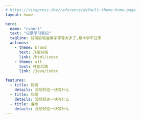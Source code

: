 ```yaml
---
# https://vitepress.dev/reference/default-theme-home-page
layout: home

hero:
  name: "cvnert"
  text: "记录学习笔记"
  tagline: 前端后端运维😵等等太多了,根本学不过来
  actions:
    - theme: brand
      text: 开始前端
      link: /html/index
    - theme: alt
      text: 开始后端
      link: /java/index

features:
  - title: 前端
    details: 没想好这一块写什么
  - title: 后端
    details: 没想好这一块写什么
  - title: 运维
    details: 没想好这一块写什么
---
```


<script setup>
import {
  VPTeamPage,
  VPTeamPageTitle,
  VPTeamMembers
} from 'vitepress/theme'

const members = [
  {
    avatar: 'https://cvnert.oss-cn-beijing.aliyuncs.com/niu.jpg',
    name: 'Huan Niu',
    title: 'vue4创始人',
    links: [
      { icon: 'github', link: '' },
      { icon: 'twitter', link: '' }
    ]
  },
   {
    avatar: 'https://cvnert.oss-cn-beijing.aliyuncs.com/ling.jpg',
    name: 'Ling Wang',
    title: '高级前端开发工程师,资深大厂程序员',
    links: [
      { icon: 'github', link: '' },
      { icon: 'twitter', link: '' }
    ]
  },
   {
    avatar: 'https://cvnert.oss-cn-beijing.aliyuncs.com/ming.jpg',
    name: 'Ming Zhang',
    title: '前端开发专家,资深程序员,团队首席架构师',
    links: [
      { icon: 'github', link: '' },
      { icon: 'twitter', link: '' }
    ]
  },
]
</script>

<VPTeamPage>
  <VPTeamPageTitle>
    <template #title>
      Our Team
    </template>
    <template #lead>
      The development of VitePress is guided by an international
      team, some of whom have chosen to be featured below.
    </template>
  </VPTeamPageTitle>
  <VPTeamMembers
    :members="members"
  />
</VPTeamPage>
